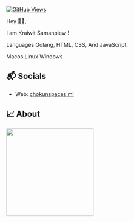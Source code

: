 [![GitHub Views](https://komarev.com/ghpvc/?username=chokunkr&color=FAC151)][5]



Hey 👋🏻,

I am Kraiwit Samanpiew !

Languages
Golang, HTML, CSS, And JavaScript.

Macos Linux Windows 

## 📬 Socials

- Web: [chokunspaces.ml][1]

## &#x1f4c8; About

<a href="https://github.com/ChokunPlayZ">
  <img align="center" src="https://images.unsplash.com/photo-1425082661705-1834bfd09dca?ixlib=rb-1.2.1&ixid=MnwxMjA3fDB8MHxwaG90by1wYWdlfHx8fGVufDB8fHx8&auto=format&fit=crop&w=1176&q=80" height="230"/>
</a>

[1]: https://chokunspaces.ml
[5]: https://github.com/chokunkr/
